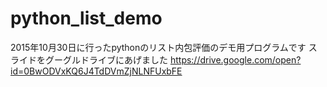 python_list_demo
===============

2015年10月30日に行ったpythonのリスト内包評価のデモ用プログラムです
スライドをグーグルドライブにあげました
https://drive.google.com/open?id=0BwODVxKQ6J4TdDVmZjNLNFUxbFE
